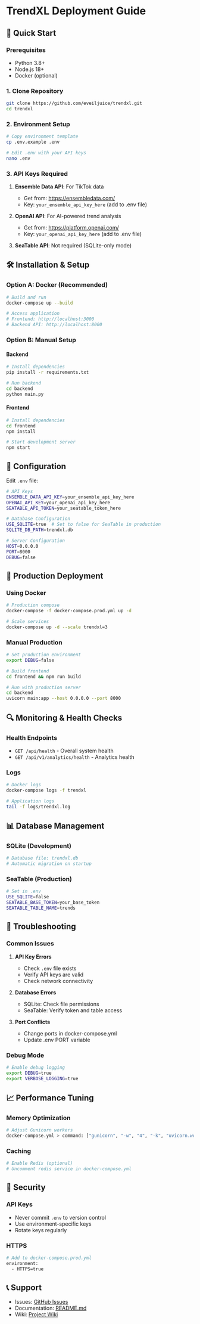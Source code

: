 # TrendXL Deployment Guide

## 🚀 Quick Start

### Prerequisites
- Python 3.8+
- Node.js 18+
- Docker (optional)

### 1. Clone Repository
```bash
git clone https://github.com/eveiljuice/trendxl.git
cd trendxl
```

### 2. Environment Setup
```bash
# Copy environment template
cp .env.example .env

# Edit .env with your API keys
nano .env
```

### 3. API Keys Required

1. **Ensemble Data API**: For TikTok data
   - Get from: https://ensembledata.com/
   - Key: `your_ensemble_api_key_here` (add to .env file)

2. **OpenAI API**: For AI-powered trend analysis
   - Get from: https://platform.openai.com/
   - Key: `your_openai_api_key_here` (add to .env file)

3. **SeaTable API**: Not required (SQLite-only mode)

## 🛠 Installation & Setup

### Option A: Docker (Recommended)
```bash
# Build and run
docker-compose up --build

# Access application
# Frontend: http://localhost:3000
# Backend API: http://localhost:8000
```

### Option B: Manual Setup

#### Backend
```bash
# Install dependencies
pip install -r requirements.txt

# Run backend
cd backend
python main.py
```

#### Frontend
```bash
# Install dependencies
cd frontend
npm install

# Start development server
npm start
```

## 🔧 Configuration

Edit `.env` file:

```bash
# API Keys
ENSEMBLE_DATA_API_KEY=your_ensemble_api_key_here
OPENAI_API_KEY=your_openai_api_key_here
SEATABLE_API_TOKEN=your_seatable_token_here

# Database Configuration
USE_SQLITE=true  # Set to false for SeaTable in production
SQLITE_DB_PATH=trendxl.db

# Server Configuration
HOST=0.0.0.0
PORT=8000
DEBUG=false
```

## 🚀 Production Deployment

### Using Docker
```bash
# Production compose
docker-compose -f docker-compose.prod.yml up -d

# Scale services
docker-compose up -d --scale trendxl=3
```

### Manual Production
```bash
# Set production environment
export DEBUG=false

# Build frontend
cd frontend && npm run build

# Run with production server
cd backend
uvicorn main:app --host 0.0.0.0 --port 8000
```

## 🔍 Monitoring & Health Checks

### Health Endpoints
- `GET /api/health` - Overall system health
- `GET /api/v1/analytics/health` - Analytics health

### Logs
```bash
# Docker logs
docker-compose logs -f trendxl

# Application logs
tail -f logs/trendxl.log
```

## 📊 Database Management

### SQLite (Development)
```bash
# Database file: trendxl.db
# Automatic migration on startup
```

### SeaTable (Production)
```bash
# Set in .env
USE_SQLITE=false
SEATABLE_BASE_TOKEN=your_base_token
SEATABLE_TABLE_NAME=trends
```

## 🔧 Troubleshooting

### Common Issues

1. **API Key Errors**
   - Check `.env` file exists
   - Verify API keys are valid
   - Check network connectivity

2. **Database Errors**
   - SQLite: Check file permissions
   - SeaTable: Verify token and table access

3. **Port Conflicts**
   - Change ports in docker-compose.yml
   - Update .env PORT variable

### Debug Mode
```bash
# Enable debug logging
export DEBUG=true
export VERBOSE_LOGGING=true
```

## 📈 Performance Tuning

### Memory Optimization
```bash
# Adjust Gunicorn workers
docker-compose.yml > command: ["gunicorn", "-w", "4", "-k", "uvicorn.workers.UvicornWorker", "main:app"]
```

### Caching
```bash
# Enable Redis (optional)
# Uncomment redis service in docker-compose.yml
```

## 🔐 Security

### API Keys
- Never commit `.env` to version control
- Use environment-specific keys
- Rotate keys regularly

### HTTPS
```bash
# Add to docker-compose.prod.yml
environment:
  - HTTPS=true
```

## 📞 Support

- Issues: [GitHub Issues](https://github.com/eveiljuice/trendxl/issues)
- Documentation: [README.md](README.md)
- Wiki: [Project Wiki](https://github.com/eveiljuice/trendxl/wiki)

